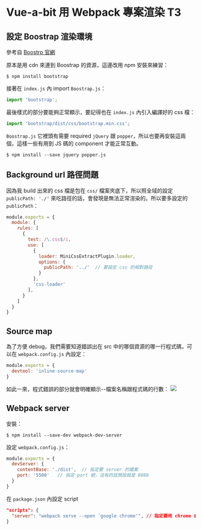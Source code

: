 # Vue-a-bit 用 Webpack 專案渲染 T3
## 設定 Boostrap 渲染環境
參考自 [Boostrp 官網](https://getbootstrap.com/docs/4.0/getting-started/webpack/)

原本是用 cdn 來連到 Boostrap 的資源，這邊改用 npm 安裝來練習：
```shell
$ npm install bootstrap
```

接著在 `index.js` 內 import `Boostrap.js`：
```javascript
import 'bootstrap';
```

最後樣式的部分要能夠正常顯示，要記得也在 `index.js` 內引入編譯好的 css 檔：
```javascript
import 'bootstrap/dist/css/bootstrap.min.css';
```

`Boostrap.js` 它裡頭有需要 required `jQuery` 跟 `popper`，所以也要再安裝這兩個，這樣一些有用到 JS 碼的 component 才能正常互動。
```shell
$ npm install --save jquery popper.js
```
## Background url 路徑問題
因為我 build 出來的 css 檔是包在 `css/` 檔案夾底下，所以照全域的設定 `publicPath: './'` 來吃路徑的話，會發現是無法正常渲染的。所以要多設定的 `publicPath`：
```javascript
module.exports = {
  module: {
    rules: [
      {
        test: /\.css$/i,
        use: [
          {
            loader: MiniCssExtractPlugin.loader,
            options: {
              publicPath: '../'  // 要設定 css 的相對路徑
            }
          },
          'css-loader'
        ],
      }
    ]
  }
}
```
## Source map
為了方便 debug，我們需要知道錯誤出在 src 中的哪個資源的哪一行程式碼，可以在 `webpack.config.js` 內設定：
```javascript
module.exports = {
  devtool: 'inline-source-map'
}
```
如此一來，程式錯誤的部分就會明確顯示--檔案名稱跟程式碼的行數：
![](https://i.imgur.com/ZDQMClP.png)

## Webpack server
安裝：
```shell
$ npm install --save-dev webpack-dev-server
```
設定 `webpack.config.js`：
```javascript
module.exports = {
  devServer: {
    contentBase: './dist',  // 指定要 server 的檔案
    port: '5500'   // 指定 port 號，沒有的話預設就是 8080
  }
}
```
在 `package.json` 內設定 script
```json
"scripts": {
  "server": "webpack serve --open 'google chrome'", // 指定要用 chrome 自動開啟
}
```